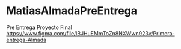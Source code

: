 # MatiasAlmadaPreEntrega
Pre Entrega Proyecto Final
https://www.figma.com/file/lBJHuEMmToZn8NXWwn923v/Primera-entrega-Almada
